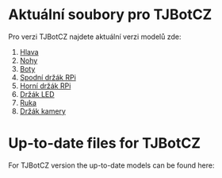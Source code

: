 # Aktuální soubory pro TJBotCZ
Pro verzi TJBotCZ najdete aktuální verzi modelů zde:
1. [Hlava](https://www.tinkercad.com/things/ckXfUXJHwkc-tjbotcz-head)
2. [Nohy]()
3. [Boty]()
4. [Spodní držák RPi]()
5. [Horní držák RPi]()
6. [Držák LED]()
7. [Ruka]()
8. [Držák kamery]()


# Up-to-date files for TJBotCZ
For TJBotCZ version the up-to-date models can be found here:
